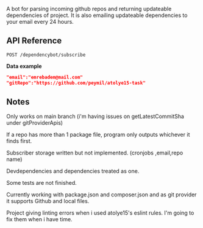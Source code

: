 A bot for parsing incoming github repos and returning updateable dependencies of project. It is also emailing updateable dependencies to your email every 24 hours.

## API Reference

`POST /dependencybot/subscribe`

**Data example**

```json
"email":"emrebadem@mail.com"
"gitRepo":"https://github.com/peymil/atolye15-task"
```

## Notes

Only works on main branch (i'm having issues on getLatestCommitSha under gitProviderApis)

If a repo has more than 1 package file, program only outputs whichever it finds first.

Subscriber storage written but not implemented. (cronjobs ,email,repo name)

Devdependencies and dependencies treated as one.

Some tests are not finished.

Currently working with package.json and composer.json and as git provider it supports Github and local files.

Project giving linting errors when i used atolye15's eslint rules. I'm going to fix them when i have time.
